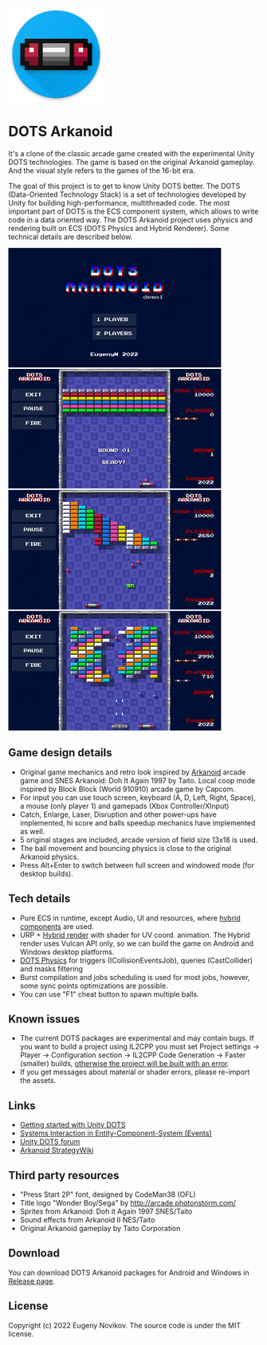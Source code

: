 ![Arkanoid logo](/Images/icon.png)

# DOTS Arkanoid

It's a clone of the classic arcade game created with the experimental Unity DOTS technologies. The game is based on the original Arkanoid gameplay. And the visual style refers to the games of the 16-bit era.

The goal of this project is to get to know Unity DOTS better. The DOTS (Data-Oriented Technology Stack) is a set of technologies developed by Unity for building high-performance, multithreaded code. The most important part of DOTS is the ECS component system, which allows to write code in a data oriented way. The DOTS Arkanoid project uses physics and rendering built on ECS (DOTS Physics and Hybrid Renderer). Some technical details are described below.

![scr1](/Images/1s.png) ![scr2](/Images/2s.png)
![scr3](/Images/3s.png) ![scr4](/Images/4s.png)

## Game design details

* Original game mechanics and retro look inspired by [Arkanoid](https://en.wikipedia.org/wiki/Arkanoid) arcade game and SNES Arkanoid: Doh It Again 1997 by Taito. Local coop mode inspired by Block Block (World 910910) arcade game by Capcom.
* For input you can use touch screen, keyboard (A, D, Left, Right, Space), a mouse (only player 1) and gamepads (Xbox Controller/XInput)
* Catch, Enlarge, Laser, Disruption and other power-ups have implemented, hi score and balls speedup mechanics have implemented as well.
* 5 original stages are included, arcade version of field size 13x18 is used.
* The ball movement and bouncing physics is close to the original Arkanoid physics.
* Press Alt+Enter to switch between full screen and windowed mode (for desktop builds).

## Tech details

* Pure ECS in runtime, except Audio, UI and resources, where [hybrid components](https://docs.unity3d.com/Packages/com.unity.entities@0.50/manual/hybrid_component.html) are used.
* URP + [Hybrid render](https://docs.unity3d.com/Packages/com.unity.rendering.hybrid@latest/index.html) with shader for UV coord. animation. The Hybrid render uses Vulcan API only, so we can build the game on Android and Windows desktop platforms.
* [DOTS Physics](https://docs.unity3d.com/Packages/com.unity.physics@latest/index.html) for triggers (ICollisionEventsJob), queries (CastCollider) and masks filtering
* Burst compilation and jobs scheduling is used for most jobs, however, some sync points optimizations are possible.
* You can use "F1" cheat button to spawn multiple balls.

## Known issues

* The current DOTS packages are experimental and may contain bugs. If you want to build a project using IL2CPP you must set Project settings -> Player -> Configuration section -> IL2CPP Code Generation -> Faster (smaller) builds, [otherwise the project will be built with an error](https://forum.unity.com/threads/executionengineexception-attempting-to-call-method-unity-entities-fastequality-compareimpl-1.1296462/).
* If you get messages about material or shader errors, please re-import the assets.

## Links

* [Getting started with Unity DOTS](https://nikolayk.medium.com/getting-started-with-unity-dots-part-1-ecs-7f963777db8e)
* [Systems Interaction in Entity-Component-System (Events)](https://medium.com/@ben.rasooli/systems-interaction-in-entity-component-system-events-4a050153c8ac)
* [Unity DOTS forum](https://forum.unity.com/forums/data-oriented-technology-stack.147/)
* [Arkanoid StrategyWiki](https://strategywiki.org/wiki/Arkanoid/Gameplay)

## Third party resources

* "Press Start 2P" font, designed by CodeMan38 (OFL)
* Title logo "Wonder Boy/Sega" by http://arcade.photonstorm.com/
* Sprites from Arkanoid: Doh it Again 1997 SNES/Taito
* Sound effects from Arkanoid II NES/Taito
* Original Arkanoid gameplay by Taito Corporation

## Download

You can download DOTS Arkanoid packages for Android and Windows in [Release page](https://github.com/EugenyN/DOTS-Arkanoid/releases).


## License

Copyright (c) 2022 Eugeny Novikov. The source code is under the MIT license.
